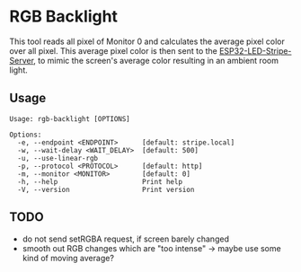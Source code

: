 # RGB Backlight
This tool reads all pixel of Monitor 0 and calculates the average pixel color over all pixel.
This average pixel color is then sent to the [ESP32-LED-Stripe-Server](https://github.com/procrastimax/ESP32-LED-Stripe-Server), to mimic the screen's average color resulting in an ambient room light.

## Usage
```
Usage: rgb-backlight [OPTIONS]

Options:
  -e, --endpoint <ENDPOINT>      [default: stripe.local]
  -w, --wait-delay <WAIT_DELAY>  [default: 500]
  -u, --use-linear-rgb
  -p, --protocol <PROTOCOL>      [default: http]
  -m, --monitor <MONITOR>        [default: 0]
  -h, --help                     Print help
  -V, --version                  Print version
```

## TODO
- do not send setRGBA request, if screen barely changed
- smooth out RGB changes which are "too intense" -> maybe use some kind of moving average?
